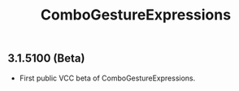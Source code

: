 ﻿---
title: ComboGestureExpressions
---

## 3.1.5100 (Beta)

- First public VCC beta of ComboGestureExpressions.
